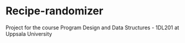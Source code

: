 # Recipe-randomizer
Project for the course Program Design and Data Structures - 1DL201 at Uppsala University
